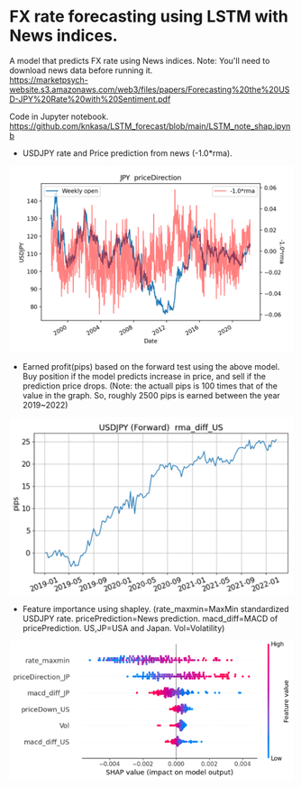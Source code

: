 # FX rate forecasting using LSTM with News indices.
A model that predicts FX rate using News indices.  Note: You'll need to download news data before running it.  
https://marketpsych-website.s3.amazonaws.com/web3/files/papers/Forecasting%20the%20USD-JPY%20Rate%20with%20Sentiment.pdf

Code in Jupyter notebook.
https://github.com/knkasa/LSTM_forecast/blob/main/LSTM_note_shap.ipynb


* USDJPY rate and Price prediction from news (-1.0*rma).

![image1](https://github.com/knkasa/LSTM_forecast/blob/main/USDJPY%20priceDirection(JPY).png)

* Earned profit(pips) based on the forward test using the above model.  Buy position if the model predicts increase in price, and sell if the prediction price drops.  (Note: the actuall pips is 100 times that of the value in the graph.  So, roughly 2500 pips is earned between the year 2019~2022)

![image2](https://github.com/knkasa/LSTM_forecast/blob/main/Earned%20profit%20from%20forward%20test.png)

* Feature importance using shapley. (rate_maxmin=MaxMin standardized USDJPY rate.  pricePrediction=News prediction.  macd_diff=MACD of pricePrediction.  US,JP=USA and Japan. Vol=Volatility)

![image3](https://github.com/knkasa/LSTM_forecast/blob/main/Variable%20importance2.png)
